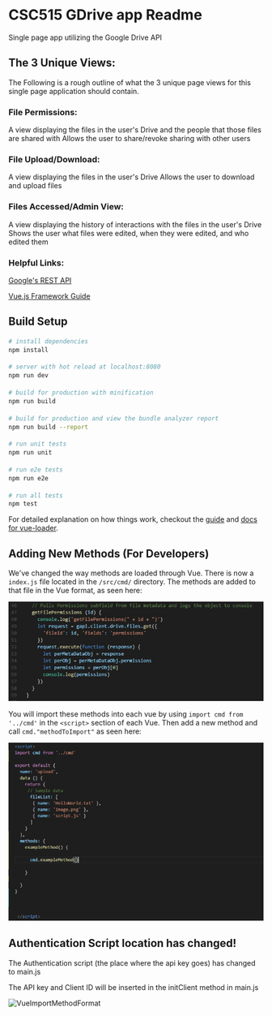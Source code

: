 # CSC515 GDrive app Readme
Single page app utilizing the Google Drive API

## The 3 Unique Views:
The Following is a rough outline of what the 3 unique page views for this single page application should contain.

### File Permissions:
A view displaying the files in the user's Drive and the people that those files are shared with
  Allows the user to share/revoke sharing with other users

### File Upload/Download:
A view displaying the files in the user's Drive
  Allows the user to download and upload files

### Files Accessed/Admin View:
A view displaying the history of interactions with the files in the user's Drive
  Shows the user what files were edited, when they were edited, and who edited them

### Helpful Links:
[Google's REST API](https://developers.google.com/drive/v3/reference/)

[Vue.js Framework Guide](https://vuejs.org/v2/guide/)


## Build Setup

``` bash
# install dependencies
npm install

# server with hot reload at localhost:8080
npm run dev

# build for production with minification
npm run build

# build for production and view the bundle analyzer report
npm run build --report

# run unit tests
npm run unit

# run e2e tests
npm run e2e

# run all tests
npm test
```

For detailed explanation on how things work, checkout the [guide](http://vuejs-templates.github.io/webpack/) and [docs for vue-loader](http://vuejs.github.io/vue-loader).


## Adding New Methods (For Developers)
We've changed the way methods are loaded through Vue. There is now a `index.js` file located in the `/src/cmd/` directory.
The methods are added to that file in the Vue format, as seen here: 

![VueMethodsFormat](/docs/methodFormating.jpg?raw=true)

You will import these methods into each vue by using `import cmd from '../cmd'` in the `<script>` section of each Vue. Then add a new method and call `cmd."methodToImport"` as seen here:

![VueImportMethodFormat](/docs/importingMethodToVue.jpg?raw=true)

## Authentication Script location has changed!

The Authentication script (the place where the api key goes) has changed to main.js

The API key and Client ID will be inserted in the initClient method in main.js

![VueImportMethodFormat](/docs/aki_key.jpg?raw=true)
